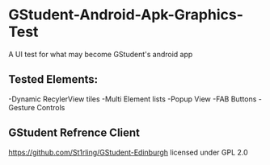 # GStudent-Android-Apk-Graphics-Test
A UI test for what may become GStudent's android app

## Tested Elements:
-Dynamic RecylerView tiles
-Multi Element lists
-Popup View
-FAB Buttons
-Gesture Controls

## GStudent Refrence Client
https://github.com/St1rling/GStudent-Edinburgh licensed under GPL 2.0
